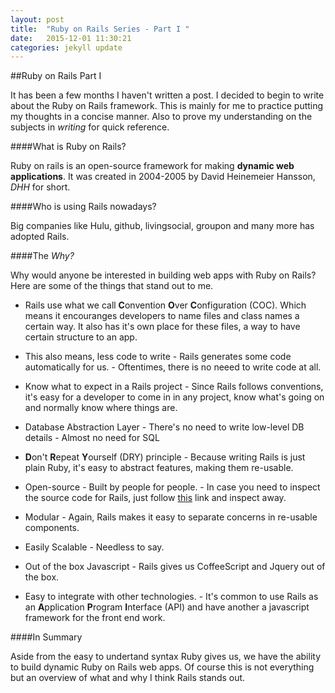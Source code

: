 ```yaml
---
layout: post
title:  "Ruby on Rails Series - Part I "
date:   2015-12-01 11:30:21
categories: jekyll update
---
```


##Ruby on Rails Part I

It has been a few months I haven't written a post. 
I decided to begin to write about the Ruby on Rails framework. This is mainly for me to practice putting my thoughts in a concise manner. Also to prove my understanding on the subjects in *writing* for quick reference.

####What is Ruby on Rails?

Ruby on rails is an open-source framework for making **dynamic web applications**. It was created in 2004-2005 by David Heinemeier Hansson, *DHH* for short. 

####Who is using Rails nowadays?

Big companies like Hulu, github, livingsocial, groupon and many more has adopted Rails. 

####The *Why?*

Why would anyone be interested in building web apps with Ruby on Rails? Here are some of the things that stand out to me. 

* Rails use what we call **C**onvention **O**ver **C**onfiguration (COC). Which means it encouranges developers to name files and class names a certain way. It also has it's own place for these files, a way to have certain structure to an app. 

* This also means, less code to write
      - Rails generates some code automatically for us.
      - Oftentimes, there is no neeed to write code at all.

* Know what to expect in a Rails project
      - Since Rails follows conventions, it's easy for a developer to come in in any project, know what's going on and normally know where things are.    
* Database Abstraction Layer
      - There's no need to write low-level DB details
      - Almost no need for SQL
* **D**on't **R**epeat **Y**ourself (DRY) principle
      - Because writing Rails is just plain Ruby, it's easy to abstract features, making them re-usable.  

* Open-source
      - Built by people for people.
      - In case you need to inspect the source code for Rails, just follow [this](https://github.com/rails/rails) link and inspect away.
* Modular
      - Again, Rails makes it easy to separate concerns in re-usable components. 
* Easily Scalable
      - Needless to say. 
* Out of the box Javascript
      - Rails gives us CoffeeScript and Jquery out of the box. 
* Easy to integrate with other technologies. 
      - It's common to use Rails as an **A**pplication **P**rogram **I**nterface (API) and have another a javascript framework for the front end work. 

####In Summary

Aside from the easy to undertand syntax Ruby gives us, we have the ability to build dynamic Ruby on Rails web apps. Of course this is not everything but an overview of what and why I think Rails stands out.  
